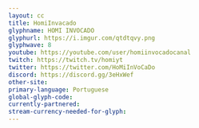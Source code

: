 ```yaml
---
layout: cc
title: HomiInvacado 
glyphname: HOMI INVOCADO
glyphurl: https://i.imgur.com/qtdtqvy.png
glyphwave: 8
youtube: https://youtube.com/user/homiinvocadocanal
twitch: https://twitch.tv/homiyt
twitter: https://twitter.com/HoMiInVoCaDo
discord: https://discord.gg/3eHxWef
other-site: 
primary-language: Portuguese
global-glyph-code: 
currently-partnered: 
stream-currency-needed-for-glyph: 
---
```


